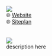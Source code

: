 <picture><img src="https://img.shields.io/badge/WHITE WATER RAFTING-purple?label=web"></picture><br>
🌐 <a href="https://ndamatta.github.io/WDD130-BYU-Idaho/wwr/">Website</a><br>
🌐 <a href="https://ndamatta.github.io/WDD130-BYU-Idaho/wwr/site-plan-rafting.html">Siteplan</a><br>
<br>
<br>
<picture><img src="https://img.shields.io/badge/DESCRIPTION:-blue"></picture><br>
description here
